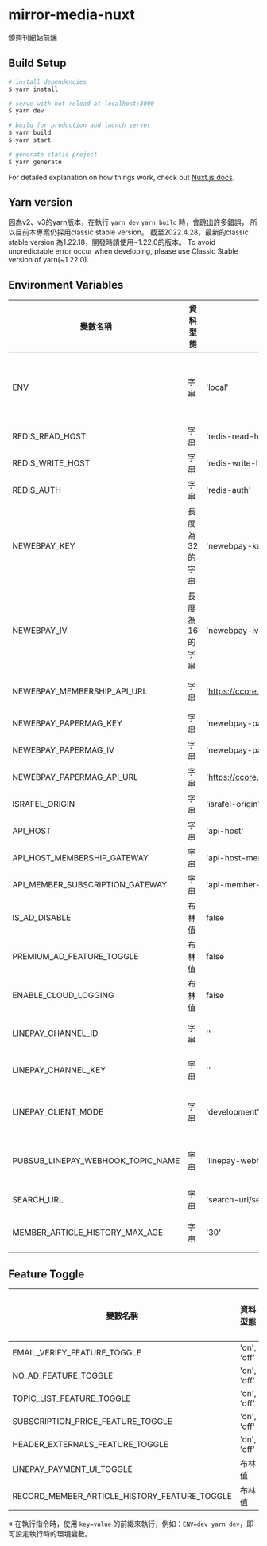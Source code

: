 # mirror-media-nuxt

鏡週刊網站前端

## Build Setup

```bash
# install dependencies
$ yarn install

# serve with hot reload at localhost:3000
$ yarn dev

# build for production and launch server
$ yarn build
$ yarn start

# generate static project
$ yarn generate
```

For detailed explanation on how things work, check out [Nuxt.js docs](https://nuxtjs.org).

## Yarn version
因為v2、v3的yarn版本，在執行 `yarn dev` `yarn build` 時，會跳出許多錯誤，
所以目前本專案仍採用classic stable version。
截至2022.4.28，最新的classic stable version 為1.22.18，開發時請使用~1.22.0的版本。
To avoid unpredictable error occur when developing, please use Classic Stable version of yarn(~1.22.0).

## Environment Variables
| 變數名稱 | 資料型態 | 初始值 | 變數說明 |
| --- | --- | --- | --- |
| ENV | 字串 | 'local' | 系統環境，目前已知有；`local`、`dev`、`staging`、`production` 和 `lighthouse` |
| REDIS_READ_HOST | 字串 | 'redis-read-host' | 讀取用的 Redis hostname or ip |
| REDIS_WRITE_HOST | 字串 | 'redis-write-host' | 寫入用的 Redis hostname or ip |
| REDIS_AUTH | 字串 | 'redis-auth' | Reids 驗證用資訊 |
| NEWEBPAY_KEY | 長度為 32 的字串 | 'newebpay-key' | 藍新支付 API key (Premium 訂閱) |
| NEWEBPAY_IV | 長度為 16 的字串 | 'newebpay-iv' | 藍新支付 API iv (Premium 訂閱) |
| NEWEBPAY_MEMBERSHIP_API_URL | 字串 | 'https://ccore.newebpay.com/MPG/mpg_gateway' | 藍新支付 API URL (Premium 訂閱) |
| NEWEBPAY_PAPERMAG_KEY | 字串 | 'newebpay-papermag-key' | 藍新支付 API key (紙本雜誌) |
| NEWEBPAY_PAPERMAG_IV | 字串 | 'newebpay-papermag-iv' | 藍新支付 API iv (紙本雜誌) |
| NEWEBPAY_PAPERMAG_API_URL | 字串 | 'https://ccore.newebpay.com/MPG/mpg_gateway' | 藍新支付 API URL (紙本雜誌) |
| ISRAFEL_ORIGIN | 字串 | 'israfel-origin' | Israfel URL |
| API_HOST | 字串 | 'api-host' | API GATEWAY URL |
| API_HOST_MEMBERSHIP_GATEWAY | 字串 | 'api-host-membership-gateway' | API GATEWAY URL |
| API_MEMBER_SUBSCRIPTION_GATEWAY | 字串 | 'api-member-subscription-gateway' | API GATEWAY URL |
| IS_AD_DISABLE | 布林值 | false | | |
| PREMIUM_AD_FEATURE_TOGGLE | 布林值 | false | 用 'on' 啟用的數值 ... |
| ENABLE_CLOUD_LOGGING | 布林值 | false | 開啟 gcloud/logging 行為 |
| LINEPAY_CHANNEL_ID | 字串 | '' | LINE Pay 串接所需的 channel id |
| LINEPAY_CHANNEL_KEY | 字串 | '' | LINE Pay 串接所需的 channel key |
| LINEPAY_CLIENT_MODE | 字串 | 'development' | 串接 LINE Pay 的模式，數值有 `development` 和 `production` |
| PUBSUB_LINEPAY_WEBHOOK_TOPIC_NAME | 字串 | 'linepay-webhook-dev' | LINE Pay 付款資訊寫入 PubSub 的主題名稱 |
| SEARCH_URL | 字串 | 'search-url/search' | 搜尋頁面url |
| MEMBER_ARTICLE_HISTORY_MAX_AGE | 字串 | '30' | 會員訂閱前閱覽紀錄有效期限，以分鐘為單位 |

## Feature Toggle
| 變數名稱 | 資料型態 | 初始值 | 變數說明 |
| --- | --- | --- | --- |
| EMAIL_VERIFY_FEATURE_TOGGLE | 'on', 'off' | 'off' | |
| NO_AD_FEATURE_TOGGLE | 'on', 'off' | 'off' | |
| TOPIC_LIST_FEATURE_TOGGLE | 'on', 'off' | 'off' | |
| SUBSCRIPTION_PRICE_FEATURE_TOGGLE | 'on', 'off' | 'off' | |
| HEADER_EXTERNALS_FEATURE_TOGGLE | 'on', 'off' | 'off' | |
| LINEPAY_PAYMENT_UI_TOGGLE | 布林值 | 'on', 'off' | 'off' | 確認付款頁 LINEPay 支付功能啟用開關 |
| RECORD_MEMBER_ARTICLE_HISTORY_FEATURE_TOGGLE | 布林值 | 'on', 'off' | 'off' | 記錄會員訂閱前閱覽紀錄 |

※ 在執行指令時，使用 `key=value` 的前綴來執行，例如：`ENV=dev yarn dev`，即可設定執行時的環境變數。
